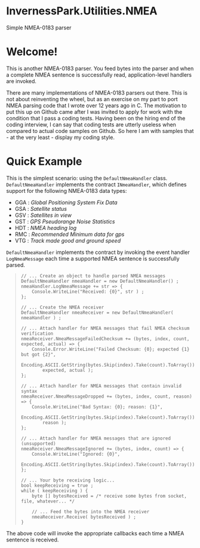 # InvernessPark.Utilities.NMEA
Simple NMEA-0183 parser

# Welcome!

This is another NMEA-0183 parser.  You feed bytes into the parser and when a complete NMEA sentence is successfully read, application-level handlers are invoked.

There are many implementations of NMEA-0183 parsers out there.  This is not about reinventing the wheel, but as an exercise on my part to port NMEA parsing code that I wrote over 12 years ago in C.  The motivation to put this up on Github came after I was invited to apply for work with the condition that I pass a coding tests.  Having been on the hiring end of the coding interview, I can say that coding tests are utterly useless when compared to actual code samples on Github.  So here I am with samples that - at the very least - display my coding style.

# Quick Example

This is the simplest scenario: using the `DefaultNmeaHandler` class.  `DefaultNmeaHandler` implements the contract `INmeaHandler`, which defines support for the following NMEA-0183 data types:
* GGA : _Global Positioning System Fix Data_
* GSA : _Satellite status_
* GSV : _Satellites in view_
* GST : _GPS Pseudorange Noise Statistics_
* HDT : _NMEA heading log_
* RMC : _Recommended Minimum data for gps_
* VTG : _Track made good and ground speed_

`DefaultNmeaHandler` implements the contract by invoking the event handler `LogNmeaMessage` each time a supported NMEA sentence is successfully parsed.
    
>     // ... Create an object to handle parsed NMEA messages
>     DefaultNmeaHandler nmeaHandler = new DefaultNmeaHandler() ;
>     nmeaHandler.LogNmeaMessage += str => {
>         Console.WriteLine("Received: {0}", str ) ;
>     };
>     
>     // ... Create the NMEA receiver
>     DefaultNmeaHandler nmeaReceiver = new DefaultNmeaHandler( nmeaHandler ) ;
>     
>     // ... Attach handler for NMEA messages that fail NMEA checksum verification
>     nmeaReceiver.NmeaMessageFailedChecksum += (bytes, index, count, expected, actual) => {
>         Console.Error.WriteLine("Failed Checksum: {0}; expected {1} but got {2}",
>             Encoding.ASCII.GetString(bytes.Skip(index).Take(count).ToArray()),
>             expected, actual );
>     };
>    
>     // ... Attach handler for NMEA messages that contain invalid syntax
>     nmeaReceiver.NmeaMessageDropped += (bytes, index, count, reason) => {
>         Console.WriteLine("Bad Syntax: {0}; reason: {1}",
>             Encoding.ASCII.GetString(bytes.Skip(index).Take(count).ToArray()),
>             reason );
>     };
>    
>     // ... Attach handler for NMEA messages that are ignored (unsupported)
>     nmeaReceiver.NmeaMessageIgnored += (bytes, index, count) => {
>         Console.WriteLine("Ignored: {0}", 
>             Encoding.ASCII.GetString(bytes.Skip(index).Take(count).ToArray()));
>     };
>    
>     // ... Your byte receiving logic...
>     bool keepReceiving = true ;
>     while ( keepReceiving ) {
>         byte [] bytesReceived = /* receive some bytes from socket, file, whatever... */ 
>    
>         // ... Feed the bytes into the NMEA receiver
>         nmeaReceiver.Receive( bytesReceived ) ;
>     }

The above code will invoke the appropriate callbacks each time a NMEA sentence is received.

